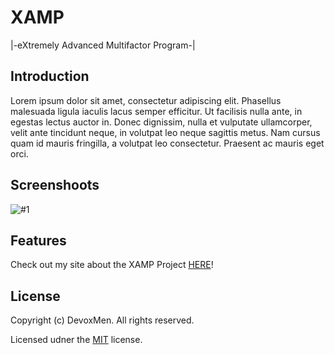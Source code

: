 # XAMP

|-eXtremely Advanced Multifactor Program-|

## Introduction

Lorem ipsum dolor sit amet, consectetur adipiscing elit. Phasellus malesuada ligula iaculis lacus semper efficitur. Ut facilisis nulla ante, in egestas lectus auctor in. Donec dignissim, nulla et vulputate ullamcorper, velit ante tincidunt neque, in volutpat leo neque sagittis metus. Nam cursus quam id mauris fringilla, a volutpat leo consectetur. Praesent ac mauris eget orci.

## Screenshoots

![#1](https://github.com/DevoxMen/XAMPproject/blob/master/Photos/%231.png)

## Features

Check out my site about the XAMP Project [HERE](https://www.onet.pl/)!

## License

Copyright (c) DevoxMen. All rights reserved.

Licensed udner the [MIT](https://en.wikipedia.org/wiki/MIT_License) license.